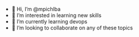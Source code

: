 - 👋 Hi, I’m @mpichlba
- 👀 I’m interested in learning new skills 
- 🌱 I’m currently learning devops
- 💞️ I’m looking to collaborate on any of these topics


<!---
mpichlba/mpichlba is a ✨ special ✨ repository because its `README.md` (this file) appears on your GitHub profile.
You can click the Preview link to take a look at your changes.
--->
